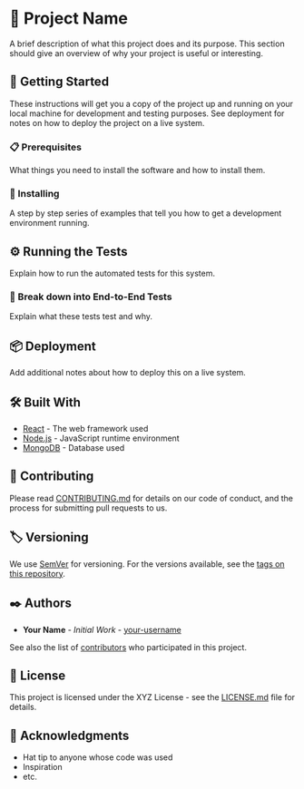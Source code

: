 # 🌟 Project Name 

A brief description of what this project does and its purpose. This section should give an overview of why your project is useful or interesting.

## 🚀 Getting Started 

These instructions will get you a copy of the project up and running on your local machine for development and testing purposes. See deployment for notes on how to deploy the project on a live system.

### 📋 Prerequisites 

What things you need to install the software and how to install them.

### 🔧 Installing

A step by step series of examples that tell you how to get a development environment running.

## ⚙️ Running the Tests 

Explain how to run the automated tests for this system.

### 🧪 Break down into End-to-End Tests 

Explain what these tests test and why.

## 📦 Deployment 

Add additional notes about how to deploy this on a live system.

## 🛠️ Built With 

* [React](https://reactjs.org/) - The web framework used
* [Node.js](https://nodejs.org/) - JavaScript runtime environment
* [MongoDB](https://www.mongodb.com/) - Database used

## 🤝 Contributing 

Please read [CONTRIBUTING.md](https://github.com/your-username/your-project/CONTRIBUTING.md) for details on our code of conduct, and the process for submitting pull requests to us.

## 🏷️ Versioning 

We use [SemVer](http://semver.org/) for versioning. For the versions available, see the [tags on this repository](https://github.com/your-username/your-project/tags). 

## ✒️ Authors 

* **Your Name** - *Initial Work* - [your-username](https://github.com/your-username)

See also the list of [contributors](https://github.com/your-username/your-project/contributors) who participated in this project.

## 📄 License 

This project is licensed under the XYZ License - see the [LICENSE.md](LICENSE.md) file for details.

## 🎉 Acknowledgments 

* Hat tip to anyone whose code was used
* Inspiration
* etc.


